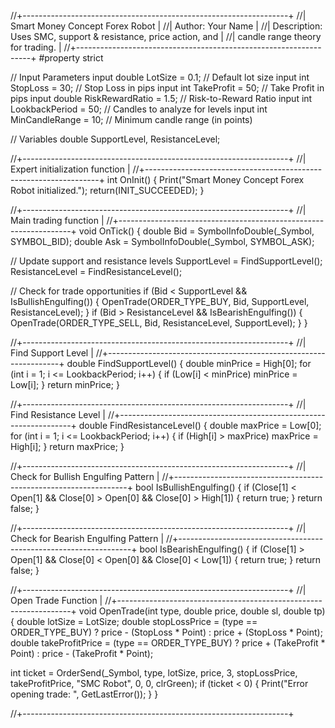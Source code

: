 //+------------------------------------------------------------------+
//| Smart Money Concept Forex Robot                                  |
//| Author: Your Name                                                |
//| Description: Uses SMC, support & resistance, price action, and   |
//| candle range theory for trading.                                 |
//+------------------------------------------------------------------+
#property strict

// Input Parameters
input double LotSize = 0.1;          // Default lot size
input int StopLoss = 30;             // Stop Loss in pips
input int TakeProfit = 50;           // Take Profit in pips
input double RiskRewardRatio = 1.5; // Risk-to-Reward Ratio
input int LookbackPeriod = 50;       // Candles to analyze for levels
input int MinCandleRange = 10;       // Minimum candle range (in points)

// Variables
double SupportLevel, ResistanceLevel;

//+------------------------------------------------------------------+
//| Expert initialization function                                   |
//+------------------------------------------------------------------+
int OnInit() {
   Print("Smart Money Concept Forex Robot initialized.");
   return(INIT_SUCCEEDED);
}

//+------------------------------------------------------------------+
//| Main trading function                                            |
//+------------------------------------------------------------------+
void OnTick() {
   double Bid = SymbolInfoDouble(_Symbol, SYMBOL_BID);
   double Ask = SymbolInfoDouble(_Symbol, SYMBOL_ASK);
   
   // Update support and resistance levels
   SupportLevel = FindSupportLevel();
   ResistanceLevel = FindResistanceLevel();
   
   // Check for trade opportunities
   if (Bid < SupportLevel && IsBullishEngulfing()) {
      OpenTrade(ORDER_TYPE_BUY, Bid, SupportLevel, ResistanceLevel);
   }
   if (Bid > ResistanceLevel && IsBearishEngulfing()) {
      OpenTrade(ORDER_TYPE_SELL, Bid, ResistanceLevel, SupportLevel);
   }
}

//+------------------------------------------------------------------+
//| Find Support Level                                               |
//+------------------------------------------------------------------+
double FindSupportLevel() {
   double minPrice = High[0];
   for (int i = 1; i <= LookbackPeriod; i++) {
      if (Low[i] < minPrice) minPrice = Low[i];
   }
   return minPrice;
}

//+------------------------------------------------------------------+
//| Find Resistance Level                                            |
//+------------------------------------------------------------------+
double FindResistanceLevel() {
   double maxPrice = Low[0];
   for (int i = 1; i <= LookbackPeriod; i++) {
      if (High[i] > maxPrice) maxPrice = High[i];
   }
   return maxPrice;
}

//+------------------------------------------------------------------+
//| Check for Bullish Engulfing Pattern                              |
//+------------------------------------------------------------------+
bool IsBullishEngulfing() {
   if (Close[1] < Open[1] && Close[0] > Open[0] && Close[0] > High[1]) {
      return true;
   }
   return false;
}

//+------------------------------------------------------------------+
//| Check for Bearish Engulfing Pattern                              |
//+------------------------------------------------------------------+
bool IsBearishEngulfing() {
   if (Close[1] > Open[1] && Close[0] < Open[0] && Close[0] < Low[1]) {
      return true;
   }
   return false;
}

//+------------------------------------------------------------------+
//| Open Trade Function                                              |
//+------------------------------------------------------------------+
void OpenTrade(int type, double price, double sl, double tp) {
   double lotSize = LotSize;
   double stopLossPrice = (type == ORDER_TYPE_BUY) ? price - (StopLoss * Point) : price + (StopLoss * Point);
   double takeProfitPrice = (type == ORDER_TYPE_BUY) ? price + (TakeProfit * Point) : price - (TakeProfit * Point);
   
   int ticket = OrderSend(_Symbol, type, lotSize, price, 3, stopLossPrice, takeProfitPrice, "SMC Robot", 0, 0, clrGreen);
   if (ticket < 0) {
      Print("Error opening trade: ", GetLastError());
   }
}

//+------------------------------------------------------------------+

